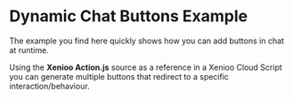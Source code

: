 # Dynamic Chat Buttons Example
The example you find here quickly shows how you can add buttons in chat at runtime.

Using the **Xenioo Action.js** source as a reference in a Xenioo Cloud Script you can generate multiple buttons that redirect to a specific interaction/behaviour.